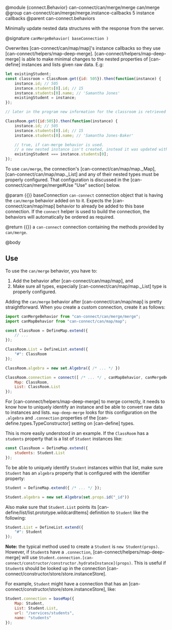 @module {connect.Behavior} can-connect/can/merge/merge can/merge
@group can-connect/can/merge/merge.instance-callbacks 5 instance callbacks
@parent can-connect.behaviors

Minimally update nested data structures with the response from the server.

@signature `canMergeBehavior( baseConnection )`

Overwrites [can-connect/can/map/map]'s instance callbacks so they use [can-connect/helpers/map-deep-merge].
[can-connect/helpers/map-deep-merge] is able to make minimal changes to the nested properties of [can-define] instances
and lists given raw data.
E.g:

```js
let existingStudent;
const classroom = ClassRoom.get({id: 505}).then(function(instance) {
	instance.id; // 505
	instance.students[0].id; // 15
	instance.students[0].name; // 'Samantha Jones'
	existingStudent = instance;
});

// later in the program new information for the classroom is retrieved

ClassRoom.get({id:505}).then(function(instance) {
	instance.id; // 505
	instance.students[0].id; // 15
	instance.students[0].name; // 'Samantha Jones-Baker'

	// true, if can-merge behavior is used.
	// a new nested instance isn't created, instead it was updated with the changed fields
	existingStudent === instance.students[0];
});

```

To use `can/merge`, the connection's [can-connect/can/map/map._Map], [can-connect/can/map/map._List] and any of their
nested types must be properly configured.  That configuration is discussed in the
[can-connect/can/merge/merge#Use "Use" section] below.

@param {{}} baseConnection `can-connect` connection object that is having the `can/merge` behavior added on to it. Expects
the [can-connect/can/map/map] behavior to already be added to this base connection. If the `connect` helper
is used to build the connection, the behaviors will automatically be ordered as required.

@return {{}} a `can-connect` connection containing the methods provided by `can/merge`.

@body

## Use

To use the `can/merge` behavior, you have to:

1. Add the behavior after [can-connect/can/map/map], and
2. Make sure all types, especially [can-connect/can/map/map._List] type is properly configured.

Adding the `can/merge` behavior after [can-connect/can/map/map] is pretty straightforward.
When you create a custom connection, create it as follows:

```js
import canMergeBehavior from "can-connect/can/merge/merge";
import canMapBehavior from "can-connect/can/map/map";

const ClassRoom = DefineMap.extend({
	// ...
});

ClassRoom.List = DefineList.extend({
	"#": ClassRoom
});

ClassRoom.algebra = new set.Algebra({ /* ... */ })

ClassRoom.connection = connect([ /* ... */ , canMapBehavior, canMergeBehavior, /* ... */ ], {
	Map: ClassRoom,
	List: ClassRoom.List
});
```

For [can-connect/helpers/map-deep-merge] to merge correctly, it needs to know how to uniquely identify an instance and
be able to convert raw data to instances and lists.
`map-deep-merge` looks for this configuration on the `.algebra` and `.connection` properties of the
[can-define.types.TypeConstructor] setting on [can-define] types.

This is more easily understood in an example.
If the `ClassRoom` has a `students` property that is a list of `Student` instances like:

```js
const ClassRoom = DefineMap.extend({
	students: Student.List
});
```

To be able to uniquely identify `Student` instances within that list, make sure `Student` has an `algebra` property
that is configured with the identifier property:

```js
Student = DefineMap.extend({ /* ... */ });

Student.algebra = new set.Algebra(set.props.id("_id"))
```

Also make sure that `Student.List` points its [can-define/list/list.prototype.wildcardItems] definition to `Student`
like the following:

```js
Student.List = DefineList.extend({
	"#": Student
});
```

**Note:** the typical method used to create a `Student` is `new Student(props)`.
However, if `Student`s have a `.connection`, [can-connect/helpers/map-deep-merge] will use
`Student.connection.[can-connect/constructor/constructor.hydrateInstance](props)`.
This is useful if `Student`s should be looked up in the connection [can-connect/constructor/store/store.instanceStore].

For example, `Student` might have a connection that has an [can-connect/constructor/store/store.instanceStore], like:

```js
Student.connection = baseMap({
	Map: Student,
	List: Student.List,
	url: "/services/students",
	name: "students"
});
```
